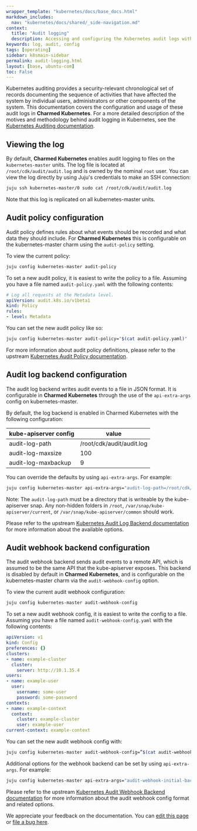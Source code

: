 ```yaml
---
wrapper_template: "kubernetes/docs/base_docs.html"
markdown_includes:
  nav: "kubernetes/docs/shared/_side-navigation.md"
context:
  title: "Audit logging"
  description: Accessing and configuring the Kubernetes audit logs with Charmed Kubernetes
keywords: log, audit, config
tags: [operating]
sidebar: k8smain-sidebar
permalink: audit-logging.html
layout: [base, ubuntu-com]
toc: False
---
```


Kubernetes auditing provides a security-relevant chronological set of records
documenting the sequence of activities that have affected the system by
individual users, administrators or other components of the system. This
documentation covers the configuration and usage of these audit logs in
**Charmed Kubernetes**. For a more detailed description of the motives and
methodology behind audit logging in Kubernetes, see the
[Kubernetes Auditing documentation][k8s-audit].


## Viewing the log

By default, **Charmed Kubernetes** enables audit logging to files on the
`kubernetes-master` units. The log file is located at
`/root/cdk/audit/audit.log` and is owned by the nominal `root` user. You can
view the log directly by using Juju's credentials to make an SSH connection:

```bash
juju ssh kubernetes-master/0 sudo cat /root/cdk/audit/audit.log
```

Note that this log is replicated on all kubernetes-master units.

## Audit policy configuration

Audit policy defines rules about what events should be recorded and what data
they should include.  For **Charmed Kubernetes** this is configurable on the kubernetes-master charm
using the `audit-policy` setting.

To view the current policy:

```bash
juju config kubernetes-master audit-policy
```

To set a new audit policy, it is easiest to write the policy to a file. Assuming you have a file
named `audit-policy.yaml` with the following contents:

```yaml
# Log all requests at the Metadata level.
apiVersion: audit.k8s.io/v1beta1
kind: Policy
rules:
- level: Metadata
```

You can set the new audit policy like so:

```bash
juju config kubernetes-master audit-policy="$(cat audit-policy.yaml)"
```

For more information about audit policy definitions, please refer to the
upstream [Kubernetes Audit Policy documentation][k8s-audit-policy].

## Audit log backend configuration

The audit log backend writes audit events to a file in JSON format. It is
configurable in **Charmed Kubernetes**  through the use of the `api-extra-args`
config on kubernetes-master.

By default, the log backend is enabled in Charmed Kubernetes with the following
configuration:

| kube-apiserver config | value |
| --------------------------------- | ----- |
| audit-log-path                | /root/cdk/audit/audit.log |
| audit-log-maxsize          | 100 |
| audit-log-maxbackup   | 9 |

You can override the defaults by using `api-extra-args`. For example:

```bash
juju config kubernetes-master api-extra-args="audit-log-path=/root/cdk/my-audit-location audit-log-maxage=30 audit-log-maxsize=200 audit-log-maxbackup=5"
```

<div class="p-notification--caution">
  <p markdown="1" class="p-notification__response">
    <span class="p-notification__status">Note:</span>
    The <code>audit-log-path</code> must be a directory that is writeable by the
     kube-apiserver snap.
     Any non-hidden folders in <code>/root</code>, <code>/var/snap/kube-apiserver/current</code>, or
     <code>/var/snap/kube-apiserver/common</code> should work.
  </p>
</div>


Please refer to the upstream
[Kubernetes Audit Log Backend documentation][k8s-audit-log]
for more information about the available options.

## Audit webhook backend configuration

The audit webhook backend sends audit events to a remote API, which is assumed
to be the same API that the kube-apiserver exposes. This backend is disabled by
default in **Charmed Kubernetes**, and is configurable on the kubernetes-master
charm via the `audit-webhook-config` option.

To view the current audit webhook configuration:

```bash
juju config kubernetes-master audit-webhook-config
```

To set a new audit webhook config, it is easiest to write the config to a file.
Assuming you have a file named `audit-webhook-config.yaml` with the following
contents:

```yaml
apiVersion: v1
kind: Config
preferences: {}
clusters:
- name: example-cluster
  cluster:
    server: http://10.1.35.4
users:
- name: example-user
  user:
    username: some-user
    password: some-password
contexts:
- name: example-context
  context:
    cluster: example-cluster
    user: example-user
current-context: example-context
```

You can set the new audit webhook config with:

```bash
juju config kubernetes-master audit-webhook-config=”$(cat audit-webhook-config.yaml)”
```

Additional options for the webhook backend can be set by using `api-extra-args`.
For example:

```bash
juju config kubernetes-master api-extra-args="audit-webhook-initial-backoff=20s"
```

Please refer to the upstream
[Kubernetes Audit Webhook Backend documentation][k8s-audit-backend] for more
information about the audit webhook config format and related options.

<!-- LINKS -->
[k8s-audit]: https://kubernetes.io/docs/tasks/debug-application-cluster/audit/
[k8s-audit-policy]: https://kubernetes.io/docs/tasks/debug-application-cluster/audit/#policy
[k8s-audit-log]: https://kubernetes.io/docs/tasks/debug-application-cluster/audit/#log-backend
[k8s-audit-backend]: https://kubernetes.io/docs/tasks/debug-application-cluster/audit/#webhook-backend

<!-- FEEDBACK -->
<div class="p-notification--information">
  <p class="p-notification__response">
    We appreciate your feedback on the documentation. You can
    <a href="https://github.com/charmed-kubernetes/kubernetes-docs/edit/master/pages/k8s/audit-logging.md" class="p-notification__action">edit this page</a>
    or
    <a href="https://github.com/charmed-kubernetes/kubernetes-docs/issues/new" class="p-notification__action">file a bug here</a>.
  </p>
</div>
